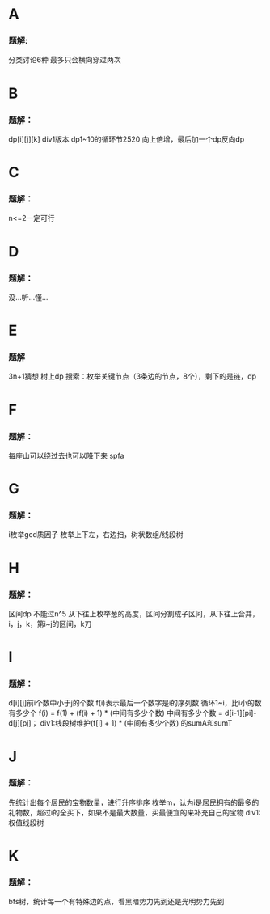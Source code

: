 # A

### 题解:

分类讨论6种
最多只会横向穿过两次

# B

### 题解：

dp\[i]\[j][k]
div1版本
dp1~10的循环节2520
向上倍增，最后加一个dp反向dp

# C

### 题解：

n<=2一定可行

# D

### 题解：

没...听...懂...

# E

### 题解

3n+1猜想
树上dp
搜索：枚举关键节点（3条边的节点，8个），剩下的是链，dp

# F

### 题解：

每座山可以绕过去也可以降下来
spfa

# G

### 题解：

i枚举gcd质因子
枚举上下左，右边扫，树状数组/线段树

# H

### 题解：

区间dp 不能过n^5
从下往上枚举葱的高度，区间分割成子区间，从下往上合并，i，j，k，第i~j的区间，k刀

# I

### 题解：

d[i][j]前i个数中小于j的个数
f(i)表示最后一个数字是i的序列数
循环1~i，比i小的数有多少个
f(i) = f(1) + (f(i) + 1) * (中间有多少个数)
中间有多少个数 = d[i-1][pi]-d[j][pj]；
div1:线段树维护(f[i] + 1) * (中间有多少个数) 的sumA和sumT

# J

### 题解：

先统计出每个居民的宝物数量，进行升序排序
枚举m，认为i是居民拥有的最多的礼物数，超过i的全买下，如果不是最大数量，买最便宜的来补充自己的宝物
div1:权值线段树

# K

### 题解：

bfs树，统计每一个有特殊边的点，看黑暗势力先到还是光明势力先到

